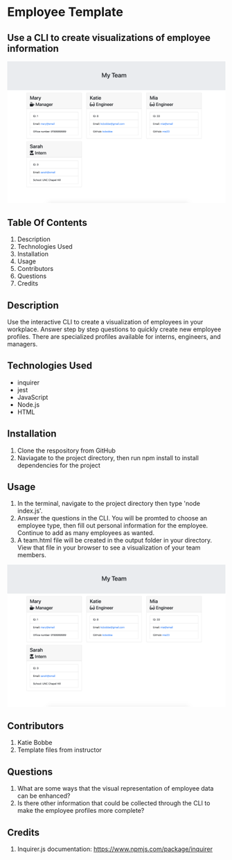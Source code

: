 # Employee Template
## Use a CLI to create visualizations of employee information

![Generated Team Profiles](images/template_screenshot.png)

## Table Of Contents
1. Description
2. Technologies Used
3. Installation
4. Usage
5. Contributors
6. Questions
7. Credits

## Description
Use the interactive CLI to create a visualization of employees in your workplace. Answer step by step questions to quickly create new employee profiles. There are specialized profiles available for interns, engineers, and managers.

## Technologies Used
* inquirer
* jest
* JavaScript
* Node.js
* HTML

## Installation
1. Clone the respository from GitHub
2. Naviagate to the project directory, then run npm install to install dependencies for the project

## Usage
1. In the terminal, navigate to the project directory then type 'node index.js'.
2. Answer the questions in the CLI. You will be promted to choose an employee type, then fill out personal information for the employee. Continue to add as many employees as wanted.
3. A team.html file will be created in the output folder in your directory. View that file in your browser to see a visualization of your team members.

![CLI](images/template_screenshot.png)

## Contributors
1. Katie Bobbe
2. Template files from instructor

## Questions
1. What are some ways that the visual representation of employee data can be enhanced?
2. Is there other information that could be collected through the CLI to make the employee profiles more complete?

## Credits 
1. Inquirer.js documentation: https://www.npmjs.com/package/inquirer